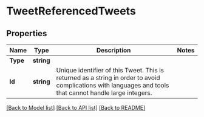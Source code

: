 # TweetReferencedTweets

## Properties

Name | Type | Description | Notes
------------ | ------------- | ------------- | -------------
**Type** | **string** |  | 
**Id** | **string** | Unique identifier of this Tweet. This is returned as a string in order to avoid complications with languages and tools that cannot handle large integers. | 

[[Back to Model list]](../README.md#documentation-for-models) [[Back to API list]](../README.md#documentation-for-api-endpoints) [[Back to README]](../README.md)


